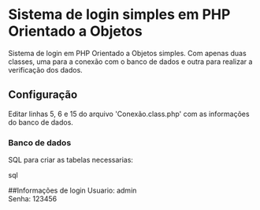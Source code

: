 Sistema de login simples em PHP Orientado a Objetos
=======================

Sistema de login em PHP Orientado a Objetos simples. Com apenas duas classes, uma para a conexão com o banco de dados e outra para realizar a verificação dos dados.

## Configuração

Editar linhas 5, 6 e 15 do arquivo 'Conexão.class.php' com as informações do banco de dados.

### Banco de dados

SQL para criar as tabelas necessarias:

  sql
  

##Informações de login
Usuario: admin<br>
Senha: 123456
